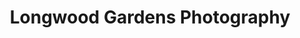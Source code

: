 ---
title: Longwood Gardens Photography
alt_text: exploded 3d pen render
img: ../imgs/More/Longwood/LongwoodTitleCard.png
link:
---